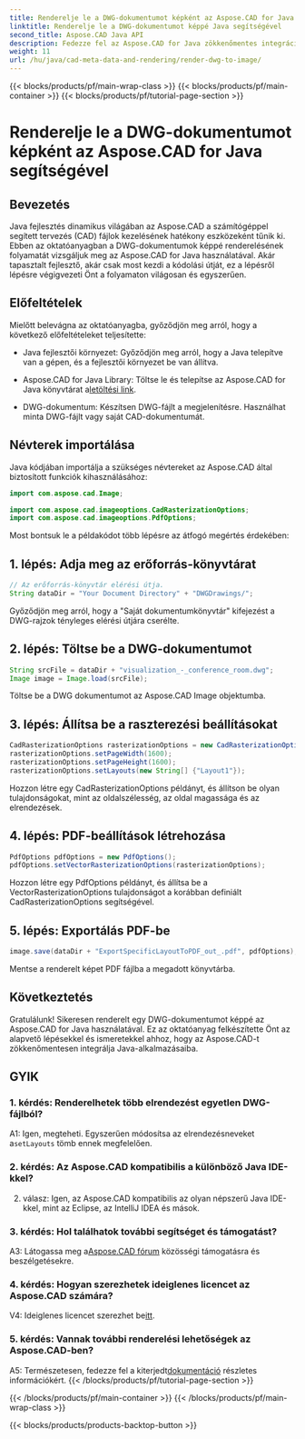 ```yaml
---
title: Renderelje le a DWG-dokumentumot képként az Aspose.CAD for Java segítségével
linktitle: Renderelje le a DWG-dokumentumot képpé Java segítségével
second_title: Aspose.CAD Java API
description: Fedezze fel az Aspose.CAD for Java zökkenőmentes integrációját a DWG-dokumentumok képekké történő megjelenítésében. Kövesse lépésről lépésre útmutatónkat a hatékony eredmények érdekében.
weight: 11
url: /hu/java/cad-meta-data-and-rendering/render-dwg-to-image/
---
```


{{< blocks/products/pf/main-wrap-class >}}
{{< blocks/products/pf/main-container >}}
{{< blocks/products/pf/tutorial-page-section >}}

# Renderelje le a DWG-dokumentumot képként az Aspose.CAD for Java segítségével

## Bevezetés

Java fejlesztés dinamikus világában az Aspose.CAD a számítógéppel segített tervezés (CAD) fájlok kezelésének hatékony eszközeként tűnik ki. Ebben az oktatóanyagban a DWG-dokumentumok képpé renderelésének folyamatát vizsgáljuk meg az Aspose.CAD for Java használatával. Akár tapasztalt fejlesztő, akár csak most kezdi a kódolási útját, ez a lépésről lépésre végigvezeti Önt a folyamaton világosan és egyszerűen.

## Előfeltételek

Mielőtt belevágna az oktatóanyagba, győződjön meg arról, hogy a következő előfeltételeket teljesítette:

- Java fejlesztői környezet: Győződjön meg arról, hogy a Java telepítve van a gépen, és a fejlesztői környezet be van állítva.

-  Aspose.CAD for Java Library: Töltse le és telepítse az Aspose.CAD for Java könyvtárat a[letöltési link](https://releases.aspose.com/cad/java/).

- DWG-dokumentum: Készítsen DWG-fájlt a megjelenítésre. Használhat minta DWG-fájlt vagy saját CAD-dokumentumát.

## Névterek importálása

Java kódjában importálja a szükséges névtereket az Aspose.CAD által biztosított funkciók kihasználásához:

```java
import com.aspose.cad.Image;

import com.aspose.cad.imageoptions.CadRasterizationOptions;
import com.aspose.cad.imageoptions.PdfOptions;
```

Most bontsuk le a példakódot több lépésre az átfogó megértés érdekében:

## 1. lépés: Adja meg az erőforrás-könyvtárat

```java
// Az erőforrás-könyvtár elérési útja.
String dataDir = "Your Document Directory" + "DWGDrawings/";
```

Győződjön meg arról, hogy a "Saját dokumentumkönyvtár" kifejezést a DWG-rajzok tényleges elérési útjára cserélte.

## 2. lépés: Töltse be a DWG-dokumentumot

```java
String srcFile = dataDir + "visualization_-_conference_room.dwg";
Image image = Image.load(srcFile);
```

Töltse be a DWG dokumentumot az Aspose.CAD Image objektumba.

## 3. lépés: Állítsa be a raszterezési beállításokat

```java
CadRasterizationOptions rasterizationOptions = new CadRasterizationOptions();
rasterizationOptions.setPageWidth(1600);
rasterizationOptions.setPageHeight(1600);
rasterizationOptions.setLayouts(new String[] {"Layout1"});
```

Hozzon létre egy CadRasterizationOptions példányt, és állítson be olyan tulajdonságokat, mint az oldalszélesség, az oldal magassága és az elrendezések.

## 4. lépés: PDF-beállítások létrehozása

```java
PdfOptions pdfOptions = new PdfOptions();
pdfOptions.setVectorRasterizationOptions(rasterizationOptions);
```

Hozzon létre egy PdfOptions példányt, és állítsa be a VectorRasterizationOptions tulajdonságot a korábban definiált CadRasterizationOptions segítségével.

## 5. lépés: Exportálás PDF-be

```java
image.save(dataDir + "ExportSpecificLayoutToPDF_out_.pdf", pdfOptions);
```

Mentse a renderelt képet PDF fájlba a megadott könyvtárba.

## Következtetés

Gratulálunk! Sikeresen renderelt egy DWG-dokumentumot képpé az Aspose.CAD for Java használatával. Ez az oktatóanyag felkészítette Önt az alapvető lépésekkel és ismeretekkel ahhoz, hogy az Aspose.CAD-t zökkenőmentesen integrálja Java-alkalmazásaiba.

## GYIK

### 1. kérdés: Renderelhetek több elrendezést egyetlen DWG-fájlból?

 A1: Igen, megteheti. Egyszerűen módosítsa az elrendezésneveket a`setLayouts` tömb ennek megfelelően.

### 2. kérdés: Az Aspose.CAD kompatibilis a különböző Java IDE-kkel?

2. válasz: Igen, az Aspose.CAD kompatibilis az olyan népszerű Java IDE-kkel, mint az Eclipse, az IntelliJ IDEA és mások.

### 3. kérdés: Hol találhatok további segítséget és támogatást?

 A3: Látogassa meg a[Aspose.CAD fórum](https://forum.aspose.com/c/cad/19) közösségi támogatásra és beszélgetésekre.

### 4. kérdés: Hogyan szerezhetek ideiglenes licencet az Aspose.CAD számára?

 V4: Ideiglenes licencet szerezhet be[itt](https://purchase.aspose.com/temporary-license/).

### 5. kérdés: Vannak további renderelési lehetőségek az Aspose.CAD-ben?

 A5: Természetesen, fedezze fel a kiterjedt[dokumentáció](https://reference.aspose.com/cad/java/) részletes információkért.
{{< /blocks/products/pf/tutorial-page-section >}}

{{< /blocks/products/pf/main-container >}}
{{< /blocks/products/pf/main-wrap-class >}}

{{< blocks/products/products-backtop-button >}}
